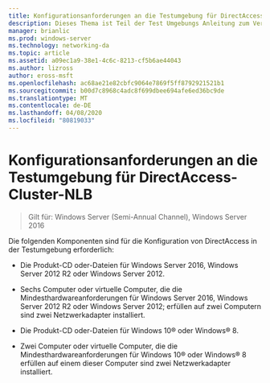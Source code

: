 ```yaml
---
title: Konfigurationsanforderungen an die Testumgebung für DirectAccess-Cluster-NLB
description: Dieses Thema ist Teil der Test Umgebungs Anleitung zum Veranschaulichen von DirectAccess in einem Cluster mit Windows NLB für Windows Server 2016.
manager: brianlic
ms.prod: windows-server
ms.technology: networking-da
ms.topic: article
ms.assetid: a09ec1a9-38e1-4c6c-8213-cf5b6ae44043
ms.author: lizross
author: eross-msft
ms.openlocfilehash: ac68ae21e82cbfc9064e7869f5ff8792921521b1
ms.sourcegitcommit: b00d7c8968c4adc8f699dbee694afe6ed36bc9de
ms.translationtype: MT
ms.contentlocale: de-DE
ms.lasthandoff: 04/08/2020
ms.locfileid: "80819033"
---
```

# <a name="directaccess-cluster-nlb-test-lab-configuration-requirements"></a>Konfigurationsanforderungen an die Testumgebung für DirectAccess-Cluster-NLB

>Gilt für: Windows Server (Semi-Annual Channel), Windows Server 2016

Die folgenden Komponenten sind für die Konfiguration von DirectAccess in der Testumgebung erforderlich:  
  
-   Die Produkt-CD oder-Dateien für Windows Server 2016, Windows Server 2012 R2 oder Windows Server 2012.  
  
-   Sechs Computer oder virtuelle Computer, die die Mindesthardwareanforderungen für Windows Server 2016, Windows Server 2012 R2 oder Windows Server 2012; erfüllen auf zwei Computern sind zwei Netzwerkadapter installiert.  
  
-   Die Produkt-CD oder-Dateien für Windows 10&reg; oder Windows&reg; 8.  
  
-   Zwei Computer oder virtuelle Computer, die die Mindesthardwareanforderungen für Windows 10&reg; oder Windows&reg; 8 erfüllen auf einem dieser Computer sind zwei Netzwerkadapter installiert.